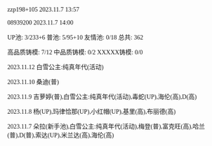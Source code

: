 <font face="Fira Code">

zzp198+105 2023.11.7 13:57

08939200 2023.11.7 14:00

UP池: 3/233+6  普池: 5/95+10  友情池: 0/18  总共: 362

高品质铸模: 7/12  中品质铸模: 0/2  XXXXX铸模: 0/0

2023.11.12 白雪公主:纯真年代(活动)

2023.11.10 桑迪(普)

2023.11.9 吉萝婷(普),白雪公主:纯真年代(活动),毒蛇(UP),海伦(高),D(高)

2023.11.8 杨(UP),玛律恰那(UP),小红帽(UP),基里(高),布丽德(高)

2023.11.7 朵拉(新手池),白雪公主:纯真年代(活动),梅登(普),富克旺(高),哈兰(普),D(普),索达(UP),米兰达(高),海伦(高)

</font>
